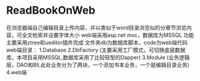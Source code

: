 # ReadBookOnWeb
在浏览器端自己编辑目录上传内容，并以类似于word目录浏览似的分章节浏览内容，可全文检索并设置字体大小
web端采用asp.net mvc，数据库为MSSQL
功能主要采用ztree和ueditor插件完成
文件夹db为数据库脚本，code为web端代码
web端目录：
1.Database
2.DbFactory
(主要采用工厂模式，可切换底层数据库，本项目采用MSSQL,数据库采用了比较轻型的Dapper)
3.Module
(业务逻辑层，DAO和Bll,此处业务分为了两块，一个添加书本业务，一个是编辑目录业务)
4.web端

